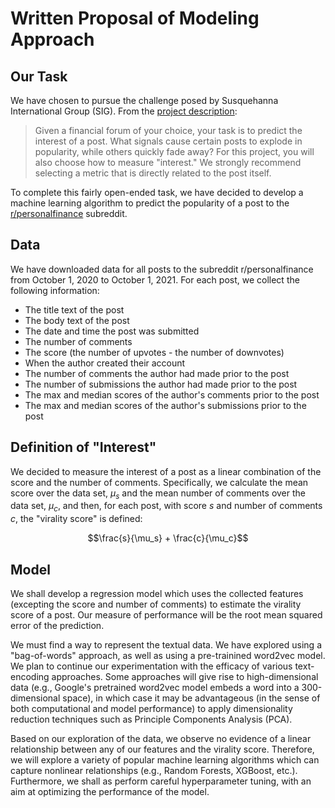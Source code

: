 # Written Proposal of Modeling Approach

## Our Task

We have chosen to pursue the challenge posed by Susquehanna International Group (SIG). From the [project description](https://drive.google.com/file/d/1ykcpZqmNYM0kdiwBdGjKAsH6VgHvs5_o/view): 
> Given a financial forum of your choice, your task is to predict the interest of a post. What signals cause certain posts to explode in popularity, while others quickly fade away? For this project, you will also choose how to measure "interest." We strongly recommend selecting a metric that is directly related to the post itself.

To complete this fairly open-ended task, we have decided to develop a machine learning algorithm to predict the popularity of a post to the [r/personalfinance](reddit.com/r/personalfinance) subreddit.

## Data

We have downloaded data for all posts to the subreddit r/personalfinance from October 1, 2020 to October 1, 2021. For each post, we collect the following information:

* The title text of the post
* The body text of the post
* The date and time the post was submitted
* The number of comments
* The score (the number of upvotes - the number of downvotes)
* When the author created their account
* The number of comments the author had made prior to the post
* The number of submissions the author had made prior to the post
* The max and median scores of the author's comments prior to the post
* The max and median scores of the author's submissions prior to the post

## Definition of "Interest"

We decided to measure the interest of a post as a linear combination of the score and the number of comments. Specifically, we calculate the mean score over the data set, $\mu_s$ and the mean number of comments over the data set, $\mu_c$, and then, for each post, with score $s$ and number of comments $c$, the "virality score" is defined:

$$\frac{s}{\mu_s} + \frac{c}{\mu_c}$$


## Model

We shall develop a regression model which uses the collected features (excepting the score and number of comments) to estimate the virality score of a post. Our measure of performance will be the root mean squared error of the prediction.

We must find a way to represent the textual data. We have explored using a "bag-of-words" approach, as well as using a pre-trainined word2vec model. We plan to continue our experimentation with the efficacy of various text-encoding approaches. Some approaches will give rise to high-dimensional data (e.g., Google's pretrained word2vec model embeds a word into a 300-dimensional space), in which case it may be advantageous (in the sense of both computational and model performance) to apply dimensionality reduction techniques such as Principle Components Analysis (PCA). 

Based on our exploration of the data, we observe no evidence of a linear relationship between any of our features and the virality score. Therefore, we will explore a variety of popular machine learning algorithms which can capture nonlinear relationships (e.g., Random Forests, XGBoost, etc.). Furthermore, we shall as perform careful hyperparameter tuning, with an aim at optimizing the performance of the model. 
